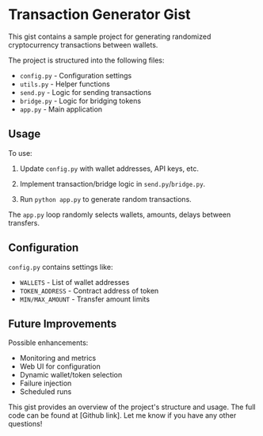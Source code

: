 # Transaction Generator Gist

This gist contains a sample project for generating randomized cryptocurrency transactions between wallets.

The project is structured into the following files:

- `config.py` - Configuration settings 
- `utils.py` - Helper functions
- `send.py` - Logic for sending transactions
- `bridge.py` - Logic for bridging tokens  
- `app.py` - Main application

## Usage

To use:

1. Update `config.py` with wallet addresses, API keys, etc. 

2. Implement transaction/bridge logic in `send.py`/`bridge.py`.

3. Run `python app.py` to generate random transactions.

The `app.py` loop randomly selects wallets, amounts, delays between transfers.

## Configuration

`config.py` contains settings like:

- `WALLETS` - List of wallet addresses
- `TOKEN_ADDRESS` - Contract address of token
- `MIN/MAX_AMOUNT` - Transfer amount limits

## Future Improvements

Possible enhancements:

- Monitoring and metrics
- Web UI for configuration
- Dynamic wallet/token selection
- Failure injection  
- Scheduled runs

This gist provides an overview of the project's structure and usage. The full code can be found at [Github link]. Let me know if you have any other questions!